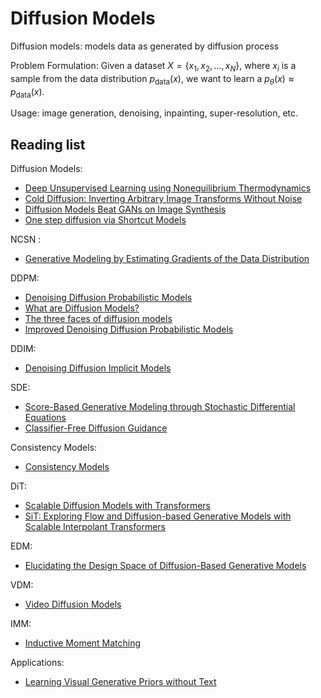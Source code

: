 # Diffusion Models

Diffusion models: models data as generated by diffusion process

Problem Formulation: Given a dataset $X = \{x_1, x_2, ..., x_N\}$, where $x_i$ is a sample from the data distribution $p_{\text{data}}(x)$, we want to learn a $p_\theta(x)\approx p_{\text{data}}(x)$.

Usage: image generation, denoising, inpainting, super-resolution, etc.

## Reading list

Diffusion Models:
- [Deep Unsupervised Learning using Nonequilibrium Thermodynamics](https://arxiv.org/pdf/1503.03585)
- [Cold Diffusion: Inverting Arbitrary Image Transforms Without Noise](https://arxiv.org/pdf/2208.09392)
- [Diffusion Models Beat GANs on Image Synthesis](https://arxiv.org/pdf/2105.05233)
- [One step diffusion via Shortcut Models](https://arxiv.org/pdf/2410.12557)

NCSN :
- [Generative Modeling by Estimating Gradients of the Data Distribution](https://arxiv.org/pdf/1907.05600)

DDPM:
- [Denoising Diffusion Probabilistic Models](https://arxiv.org/pdf/2006.11239)
- [What are Diffusion Models?](https://lilianweng.github.io/posts/2021-07-11-diffusion-models/)
- [The three faces of diffusion models](https://hope7happiness.github.io/three_diff/)
- [Improved Denoising Diffusion Probabilistic Models](https://arxiv.org/pdf/2102.09672)

DDIM:
- [Denoising Diffusion Implicit Models](https://arxiv.org/pdf/2010.02502)

SDE:
- [Score-Based Generative Modeling through Stochastic Differential Equations](https://arxiv.org/pdf/2011.13456)
- [Classifier-Free Diffusion Guidance](https://arxiv.org/pdf/2207.12598)

Consistency Models:
- [Consistency Models](https://arxiv.org/pdf/2303.01469)

DiT:
- [Scalable Diffusion Models with Transformers](https://arxiv.org/pdf/2212.09748)
- [SiT: Exploring Flow and Diffusion-based Generative Models with Scalable Interpolant Transformers](https://arxiv.org/pdf/2401.08740)

EDM:
- [Elucidating the Design Space of Diffusion-Based Generative Models](https://arxiv.org/pdf/2206.00364)

VDM:
- [Video Diffusion Models](https://arxiv.org/pdf/2204.03458)

IMM:
- [Inductive Moment Matching](https://arxiv.org/pdf/2503.07565)

Applications:
- [Learning Visual Generative Priors without Text](https://arxiv.org/pdf/2412.07767)